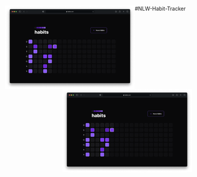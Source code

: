 #NLW-Habit-Tracker
<img align="left" src="Habits-desktop.png" width="350px"/>
<img align="right" src="Habits-desktop.png" width="350px"/>